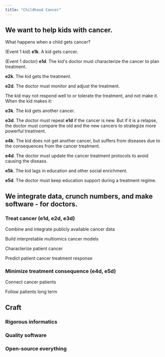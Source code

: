 ```yaml
---
title: "Childhood Cancer"
---
```


## We want to help kids with cancer.

What happens when a child gets cancer?

(Event 1 kid) **e1k**. A kid gets cancer.

(Event 1 doctor) **e1d**. The kid's doctor must characterize the cancer to plan treatment.

**e2k**. The kid gets the treatment.

**e2d**. The doctor must monitor and adjust the treatment.

The kid may not respond well to or tolerate the treatment, and not make it. When the kid makes it:

**e3k**. The kid gets another cancer.

**e3d**. The doctor must repeat **e1d** if the cancer is new. But if it is a relapse, the doctor must compare the old and the new cancers to strategize more powerful treatment.

**e4k**. The kid does not get another cancer, but suffers from diseases due to the consequences from the cancer treatment.

**e4d**. The doctor must update the cancer treatment protocols to avoid causing the diseass.

**e5k**. The kid lags in education and other social enrichment.

**e5d**. The doctor must keep education support during a treatment regime.

## We integrate data, crunch numbers, and make software - for doctors.

### Treat cancer (**e1d**, **e2d**, **e3d**)

Combine and integrate publicly available cancer data

Build interpretable multiomics cancer models

Characterize patient cancer

Predict patient cancer treatment response

### Minimize treatment consequence (**e4d**, **e5d**)

Connect cancer patients

Follow patients long term

## Craft

### Rigorous informatics

### Quality software

### Open-source everything
